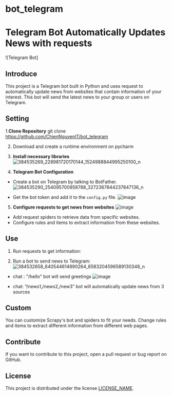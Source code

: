 # bot_telegram
# Telegram Bot Automatically Updates News with requests

![Telegram Bot]

## Introduce
This project is a Telegram bot built in Python and uses request to automatically update news from websites that contain information of your interest. This bot will send the latest news to your group or users on Telegram.

## Setting

1.**Clone Repository**
git clone https://github.com/ChienNguyenIT/bot_telegram

2. Download and create a runtime environment on pycharm

3. **Install necessary libraries**
    ![384535269_228981720170144_1524988844995250100_n](https://github.com/ChienNguyenIT/bot_telegram/assets/127098641/4937bea2-a0a7-4baa-9d57-e7fa83fb4460)


4. **Telegram Bot Configuration**

- Create a bot on Telegram by talking to BotFather.
 ![384535290_254095700958788_3272367844237847136_n](https://github.com/ChienNguyenIT/bot_telegram/assets/127098641/6efd2654-7d1d-4564-98bc-15d353169096)

- Get the bot token and add it to the `config.py` file.
![image](https://github.com/ChienNguyenIT/bot_telegram/assets/127098641/15739ff5-24ee-4a22-8ac4-494df7bf9f5d)



5. **Configure requests to get news from websites**
![image](https://github.com/ChienNguyenIT/bot_telegram/assets/127098641/fbc30621-8db5-4664-8df6-4325888c414d)

- Add request spiders to retrieve data from specific websites.
- Configure rules and items to extract information from these websites.

## Use

1.	Run requests to get information:
 

2. Run a bot to send news to Telegram:
 ![384532658_640544614890264_6583204596589130348_n](https://github.com/ChienNguyenIT/bot_telegram/assets/127098641/2a108758-fada-4c2b-a054-553df55115ec)

- chat : "/hello" bot will send greetings
![image](https://github.com/ChienNguyenIT/bot_telegram/assets/127098641/338b967c-cb95-4cc3-a656-de642849802a)


- chat: “/news1,/news2,/new3” bot will automatically update news from 3 sources


## Custom

You can customize Scrapy's bot and spiders to fit your needs. Change rules and items to extract different information from different web pages.

## Contribute

If you want to contribute to this project, open a pull request or bug report on GitHub.

## License

This project is distributed under the license [LICENSE_NAME]([(https://www.crummy.com/software/BeautifulSoup/bs4/doc/)https://www.crummy.com/software/BeautifulSoup/bs4/doc/).
